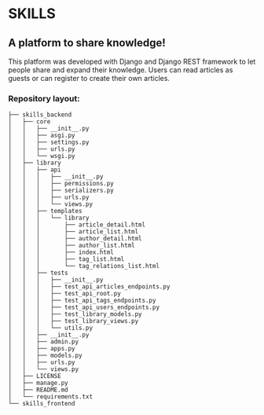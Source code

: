 # SKILLS

## A platform to share knowledge!
This platform was developed with Django and Django REST framework to let people share and expand their knowledge. Users can read articles as guests or can register to create their own articles.

### Repository layout:
```
├── skills_backend
│   ├── core
│   │   ├── __init__.py
│   │   ├── asgi.py
│   │   ├── settings.py
│   │   ├── urls.py
│   │   └── wsgi.py
│   ├── library
│   │   ├── api
│   │   │   ├── __init__.py
│   │   │   ├── permissions.py
│   │   │   ├── serializers.py
│   │   │   ├── urls.py
│   │   │   └── views.py
│   │   ├── templates
│   │   │   └── library
│   │   │       ├── article_detail.html
│   │   │       ├── article_list.html
│   │   │       ├── author_detail.html
│   │   │       ├── author_list.html
│   │   │       ├── index.html
│   │   │       ├── tag_list.html
│   │   │       └── tag_relations_list.html
│   │   ├── tests
│   │   │   ├── __init__.py
│   │   │   ├── test_api_articles_endpoints.py
│   │   │   ├── test_api_root.py
│   │   │   ├── test_api_tags_endpoints.py
│   │   │   ├── test_api_users_endpoints.py
│   │   │   ├── test_library_models.py
│   │   │   ├── test_library_views.py
│   │   │   └── utils.py
│   │   ├── __init__.py
│   │   ├── admin.py
│   │   ├── apps.py
│   │   ├── models.py
│   │   ├── urls.py
│   │   └── views.py
│   ├── LICENSE
│   ├── manage.py
│   ├── README.md
│   └── requirements.txt
└── skills_frontend
```
